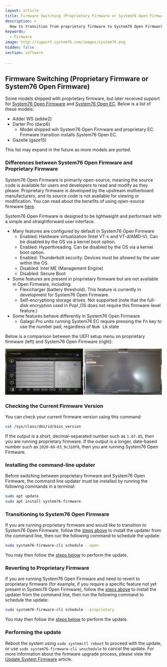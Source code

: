 ```yaml
---
layout: article
title: Firmware Switching (Proprietary Firmware or System76 Open Firmware)
description: >
  How to transition from proprietary firmware to System76 Open Firmware on supported models.
keywords:
  - Firmware
image: http://support.system76.com/images/system76.png
hidden: false
section: software

---
```


## Firmware Switching (Proprietary Firmware or System76 Open Firmware)

Some models shipped with proprietary firmware, but later received support for [System76 Open Firmware](https://github.com/system76/firmware-open) and [System76 Open EC](https://github.com/system76/ec). Below is a list of these models:

- Adder WS (addw2)
- Darter Pro (darp6)
  - Model shipped wih System76 Open Firmware and proprietary EC. Firmware transition installs System76 Open EC.
- Gazelle (gaze15)

This list may expand in the future as more models are ported.

### Differences between System76 Open Firmware and Proprietary Firmware

System76 Open Firmware is primarily open-source, meaning the source code is available for users and developers to read and modify as they please. Proprietary firmware is developed by the upstream motherboard manufacturers, and its source code is not available for viewing or modification. You can read about the benefits of using open-source firmware [here](https://blog.system76.com/post/623810010985742337/open-up-benefits-of-open-source-firmware).

System76 Open Firmware is designed to be lightweight and performant with a simple and straightforward user interface.

* Many features are configured by default in System76 Open Firmware
  * Enabled: Hardware virtualization (Intel VT-x and VT-d/AMD-V). Can be disabled by the OS via a kernel boot option.
  * Enabled: Hyperthreading. Can be disabled by the OS via a kernel boot option.
  * Enabled: Thunderbolt security. Devices must be allowed by the user within the OS.
  * Disabled: Intel ME (Management Engine)
  * Disabled: Secure Boot
* Some features are present in proprietary firmware but are not available in Open Firmware, including:
  * Flexicharger (battery threshold). This feature is currently in development for System76 Open Firmware.
  * Self-encryptiong storage drives. Not supported (note that the full-disk encryption used in Pop!\_OS does not require this firmware-level feature.)
* Some features behave differently in System76 Open Firmware
  * Galago Pro units running System76 EC require pressing the <kbd>Fn</kbd> key to use the number pad, regardless of <kbd>Num Lk</kbd> state

Below is a comparison between the UEFI setup menu on proprietary firmware (left) and System76 Open Firmware (right):

![Proprietary vs. Open Firmware](/images/system-firmware/proprietary-vs-open.webp)

### Checking the Current Firmware Version

You can check your current firmware version using this command:

```bash
cat /sys/class/dmi/id/bios_version
```

If the output is a short, decimal-separated number such as `1.07.05`, then you are running proprietary firmware. If the output is a longer, date-based number such as `2020-09-03_9c310f0`, then you are running System76 Open Firmware.

### Installing the command-line updater

Before switching between proprietary firmware and System76 Open Firmware, the command line updater must be installed by running the following commands in a terminal:

```bash
sudo apt update
sudo apt install system76-firmware
```

### Transitioning to System76 Open Firmware

If you are running proprietary firmware and would like to transition to System76 Open Firmware, follow the [steps above](#installing-the-command-line-updater) to install the updater from the command line, then run the following command to schedule the update:

```bash
sudo system76-firmware-cli schedule --open
```

You may then follow the [steps below](#performing-the-update) to perform the update.

### Reverting to Proprietary Firmware

If you are running System76 Open Firmware and need to revert to proprietary firmware (for example, if you require a specific feature not yet present in System76 Open Firmware), follow the [steps above](#installing-the-command-line-updater) to install the updater from the command line, then run the following command to schedule the update:

```bash
sudo system76-firmware-cli schedule --proprietary
```

You may then follow the [steps below](#performing-the-update) to perform the update.

### Performing the update

Reboot the system using `sudo systemctl reboot` to proceed with the update, or use `sudo system76-firmware-cli unschedule` to cancel the update. For more information about the firmware upgrade process, please view the [Update System Firmware](/articles/system-firmware) article.
